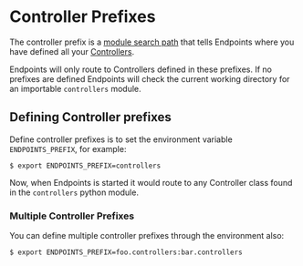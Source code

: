 # Controller Prefixes

The controller prefix is a [module search path](https://docs.python.org/3/tutorial/modules.html#the-module-search-path) that tells Endpoints where you have defined all your [Controllers](CONTROLLERS.md).

Endpoints will only route to Controllers defined in these prefixes. If no prefixes are defined Endpoints will check the current working directory for an importable `controllers` module.


## Defining Controller prefixes

Define controller prefixes is to set the environment variable `ENDPOINTS_PREFIX`, for example:

	$ export ENDPOINTS_PREFIX=controllers

Now, when Endpoints is started it would route to any Controller class found in the `controllers` python module.


### Multiple Controller Prefixes

You can define multiple controller prefixes through the environment also:

	$ export ENDPOINTS_PREFIX=foo.controllers:bar.controllers
